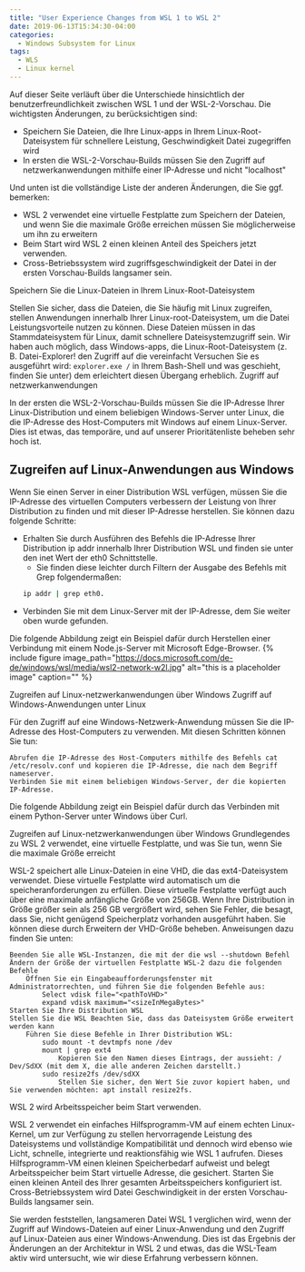 ```yaml
---
title: "User Experience Changes from WSL 1 to WSL 2"
date: 2019-06-13T15:34:30-04:00
categories:
  - Windows Subsystem for Linux
tags:
  - WLS
  - Linux kernel
---
```

Auf dieser Seite verläuft über die Unterschiede hinsichtlich der benutzerfreundlichkeit zwischen WSL 1 und der WSL-2-Vorschau. Die wichtigsten Änderungen, zu berücksichtigen sind:

   * Speichern Sie Dateien, die Ihre Linux-apps in Ihrem Linux-Root-Dateisystem für schnellere Leistung, Geschwindigkeit Datei zugegriffen wird
   * In ersten die WSL-2-Vorschau-Builds müssen Sie den Zugriff auf netzwerkanwendungen mithilfe einer IP-Adresse und nicht "localhost"

Und unten ist die vollständige Liste der anderen Änderungen, die Sie ggf. bemerken:

   * WSL 2 verwendet eine virtuelle Festplatte zum Speichern der Dateien, und wenn Sie die maximale Größe erreichen müssen Sie möglicherweise um ihn zu erweitern
   * Beim Start wird WSL 2 einen kleinen Anteil des Speichers jetzt verwenden.
   * Cross-Betriebssystem wird zugriffsgeschwindigkeit der Datei in der ersten Vorschau-Builds langsamer sein.

Speichern Sie die Linux-Dateien in Ihrem Linux-Root-Dateisystem

Stellen Sie sicher, dass die Dateien, die Sie häufig mit Linux zugreifen, stellen Anwendungen innerhalb Ihrer Linux-root-Dateisystem, um die Datei Leistungsvorteile nutzen zu können. Diese Dateien müssen in das Stammdateisystem für Linux, damit schnellere Dateisystemzugriff sein. Wir haben auch möglich, dass Windows-apps, die Linux-Root-Dateisystem (z. B. Datei-Explorer! den Zugriff auf die vereinfacht Versuchen Sie es ausgeführt wird: ```explorer.exe /``` in Ihrem Bash-Shell und was geschieht, finden Sie unter) dem erleichtert diesen Übergang erheblich.
Zugriff auf netzwerkanwendungen

In der ersten die WSL-2-Vorschau-Builds müssen Sie die IP-Adresse Ihrer Linux-Distribution und einem beliebigen Windows-Server unter Linux, die die IP-Adresse des Host-Computers mit Windows auf einem Linux-Server. Dies ist etwas, das temporäre, und auf unserer Prioritätenliste beheben sehr hoch ist.

## Zugreifen auf Linux-Anwendungen aus Windows

Wenn Sie einen Server in einer Distribution WSL verfügen, müssen Sie die IP-Adresse des virtuellen Computers verbessern der Leistung von Ihrer Distribution zu finden und mit dieser IP-Adresse herstellen. Sie können dazu folgende Schritte:

   * Erhalten Sie durch Ausführen des Befehls die IP-Adresse Ihrer Distribution ip addr innerhalb Ihrer Distribution WSL und finden sie unter den inet Wert der eth0 Schnittstelle.
        * Sie finden diese leichter durch Filtern der Ausgabe des Befehls mit Grep folgendermaßen: 
        ```ruby
        ip addr | grep eth0.
        ```
   * Verbinden Sie mit dem Linux-Server mit der IP-Adresse, dem Sie weiter oben wurde gefunden.

Die folgende Abbildung zeigt ein Beispiel dafür durch Herstellen einer Verbindung mit einem Node.js-Server mit Microsoft Edge-Browser.
{% include figure image_path="https://docs.microsoft.com/de-de/windows/wsl/media/wsl2-network-w2l.jpg" alt="this is a placeholder image" caption="" %}

Zugreifen auf Linux-netzwerkanwendungen über Windows
Zugriff auf Windows-Anwendungen unter Linux

Für den Zugriff auf eine Windows-Netzwerk-Anwendung müssen Sie die IP-Adresse des Host-Computers zu verwenden. Mit diesen Schritten können Sie tun:

    Abrufen die IP-Adresse des Host-Computers mithilfe des Befehls cat /etc/resolv.conf und kopieren die IP-Adresse, die nach dem Begriff nameserver.
    Verbinden Sie mit einem beliebigen Windows-Server, der die kopierten IP-Adresse.

Die folgende Abbildung zeigt ein Beispiel dafür durch das Verbinden mit einem Python-Server unter Windows über Curl.

Zugreifen auf Linux-netzwerkanwendungen über Windows
Grundlegendes zu WSL 2 verwendet, eine virtuelle Festplatte, und was Sie tun, wenn Sie die maximale Größe erreicht

WSL-2 speichert alle Linux-Dateien in eine VHD, die das ext4-Dateisystem verwendet. Diese virtuelle Festplatte wird automatisch um die speicheranforderungen zu erfüllen. Diese virtuelle Festplatte verfügt auch über eine maximale anfängliche Größe von 256GB. Wenn Ihre Distribution in Größe größer sein als 256 GB vergrößert wird, sehen Sie Fehler, die besagt, dass Sie, nicht genügend Speicherplatz vorhanden ausgeführt haben. Sie können diese durch Erweitern der VHD-Größe beheben. Anweisungen dazu finden Sie unten:

    Beenden Sie alle WSL-Instanzen, die mit der die wsl --shutdown Befehl
    Ändern der Größe der virtuellen Festplatte WSL-2 dazu die folgenden Befehle
        Öffnen Sie ein Eingabeaufforderungsfenster mit Administratorrechten, und führen Sie die folgenden Befehle aus:
            Select vdisk file="<pathToVHD>"
            expand vdisk maximum="<sizeInMegaBytes>"
    Starten Sie Ihre Distribution WSL
    Stellen Sie die WSL Beachten Sie, dass das Dateisystem Größe erweitert werden kann
        Führen Sie diese Befehle in Ihrer Distribution WSL:
            sudo mount -t devtmpfs none /dev
            mount | grep ext4
                Kopieren Sie den Namen dieses Eintrags, der aussieht: / Dev/SdXX (mit dem X, die alle anderen Zeichen darstellt.)
            sudo resize2fs /dev/sdXX
                Stellen Sie sicher, den Wert Sie zuvor kopiert haben, und Sie verwenden möchten: apt install resize2fs.

WSL 2 wird Arbeitsspeicher beim Start verwenden.

WSL 2 verwendet ein einfaches Hilfsprogramm-VM auf einem echten Linux-Kernel, um zur Verfügung zu stellen hervorragende Leistung des Dateisystems und vollständige Kompatibilität und dennoch wird ebenso wie Licht, schnelle, integrierte und reaktionsfähig wie WSL 1 aufrufen. Dieses Hilfsprogramm-VM einen kleinen Speicherbedarf aufweist und belegt Arbeitsspeicher beim Start virtuelle Adresse, die gesichert. Starten Sie einen kleinen Anteil des Ihrer gesamten Arbeitsspeichers konfiguriert ist.
Cross-Betriebssystem wird Datei Geschwindigkeit in der ersten Vorschau-Builds langsamer sein.

Sie werden feststellen, langsameren Datei WSL 1 verglichen wird, wenn der Zugriff auf Windows-Dateien auf einer Linux-Anwendung und den Zugriff auf Linux-Dateien aus einer Windows-Anwendung. Dies ist das Ergebnis der Änderungen an der Architektur in WSL 2 und etwas, das die WSL-Team aktiv wird untersucht, wie wir diese Erfahrung verbessern können.
